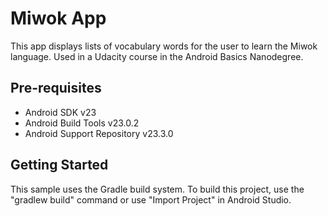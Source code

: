Miwok App
===================================

This app displays lists of vocabulary words for the user to learn the Miwok language.
Used in a Udacity course in the Android Basics Nanodegree.

Pre-requisites
--------------

- Android SDK v23
- Android Build Tools v23.0.2
- Android Support Repository v23.3.0

Getting Started
---------------

This sample uses the Gradle build system. To build this project, use the
"gradlew build" command or use "Import Project" in Android Studio.

